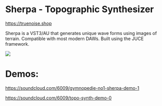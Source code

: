 # Sherpa - Topographic Synthesizer
https://truenoise.shop

Sherpa is a VST3/AU that generates unique wave forms using images of terrain. Compatible with most modern DAWs. Built using the JUCE framework.

<img src="https://github.com/tparker48/theMountain/blob/master/Images/UI%20final.png" />

# Demos: 

https://soundcloud.com/6009/gymnopedie-no1-sherpa-demo-1

https://soundcloud.com/6009/topo-synth-demo-0

